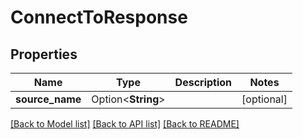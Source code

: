 # ConnectToResponse

## Properties

Name | Type | Description | Notes
------------ | ------------- | ------------- | -------------
**source_name** | Option<**String**> |  | [optional]

[[Back to Model list]](../README.md#documentation-for-models) [[Back to API list]](../README.md#documentation-for-api-endpoints) [[Back to README]](../README.md)


